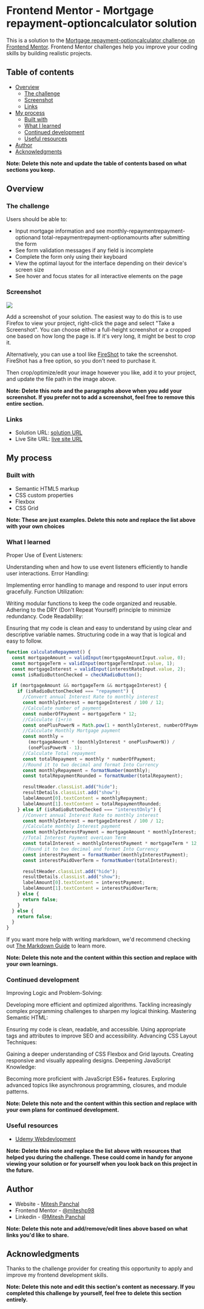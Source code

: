 # Frontend Mentor - Mortgage repayment-optioncalculator solution

This is a solution to the [Mortgage repayment-optioncalculator challenge on Frontend Mentor](https://www.frontendmentor.io/challenges/mortgage-repayment-calculator-Galx1LXK73). Frontend Mentor challenges help you improve your coding skills by building realistic projects.

## Table of contents

- [Overview](#overview)
  - [The challenge](#the-challenge)
  - [Screenshot](#screenshot)
  - [Links](#links)
- [My process](#my-process)
  - [Built with](#built-with)
  - [What I learned](#what-i-learned)
  - [Continued development](#continued-development)
  - [Useful resources](#useful-resources)
- [Author](#author)
- [Acknowledgments](#acknowledgments)

**Note: Delete this note and update the table of contents based on what sections you keep.**

## Overview

### The challenge

Users should be able to:

- Input mortgage information and see monthly-repaymentrepayment-optionand total-repaymentrepayment-optionamounts after submitting the form
- See form validation messages if any field is incomplete
- Complete the form only using their keyboard
- View the optimal layout for the interface depending on their device's screen size
- See hover and focus states for all interactive elements on the page

### Screenshot

![](./screenshot.jpg)

Add a screenshot of your solution. The easiest way to do this is to use Firefox to view your project, right-click the page and select "Take a Screenshot". You can choose either a full-height screenshot or a cropped one based on how long the page is. If it's very long, it might be best to crop it.

Alternatively, you can use a tool like [FireShot](https://getfireshot.com/) to take the screenshot. FireShot has a free option, so you don't need to purchase it.

Then crop/optimize/edit your image however you like, add it to your project, and update the file path in the image above.

**Note: Delete this note and the paragraphs above when you add your screenshot. If you prefer not to add a screenshot, feel free to remove this entire section.**

### Links

- Solution URL: [ solution URL ](https://github.com/miteshp98/mortgage-repayment-calculator-main)
- Live Site URL: [ live site URL ](https://miteshp98.github.io/mortgage-repayment-calculator-main/)

## My process

### Built with

- Semantic HTML5 markup
- CSS custom properties
- Flexbox
- CSS Grid

**Note: These are just examples. Delete this note and replace the list above with your own choices**

### What I learned

Proper Use of Event Listeners:

Understanding when and how to use event listeners efficiently to handle user interactions.
Error Handling:

Implementing error handling to manage and respond to user input errors gracefully.
Function Utilization:

Writing modular functions to keep the code organized and reusable.
Adhering to the DRY (Don't Repeat Yourself) principle to minimize redundancy.
Code Readability:

Ensuring that my code is clean and easy to understand by using clear and descriptive variable names.
Structuring code in a way that is logical and easy to follow.

```js
function calculateRepayment() {
  const mortgageAmount = validInput(mortgageAmountInput.value, 0);
  const mortgageTerm = validInput(mortgageTermInput.value, 1);
  const mortgageInterest = validInput(interestRateInput.value, 2);
  const isRadioButtonChecked = checkRadioButton();

  if (mortgageAmount && mortgageTerm && mortgageInterest) {
    if (isRadioButtonChecked === "repayment") {
      //Convert annual Interest Rate to monthly interest
      const monthlyInterest = mortgageInterest / 100 / 12;
      //Calculate number of payment
      const numberOfPayment = mortgageTerm * 12;
      //Calculate (1+r)n
      const onePlusPowerN = Math.pow(1 + monthlyInterest, numberOfPayment);
      //Calculate Monthly Mortgage payment
      const monthly =
        (mortgageAmount * (monthlyInterest * onePlusPowerN)) /
        (onePlusPowerN - 1);
      //Calculate Total repayment
      const totalRepayment = monthly * numberOfPayment;
      //Round it to two decimal and format Into Currency
      const monthlyRepayment = formatNumber(monthly);
      const totalRepaymentRounded = formatNumber(totalRepayment);

      resultHeader.classList.add("hide");
      resultDetails.classList.add("show");
      labelAmount[0].textContent = monthlyRepayment;
      labelAmount[1].textContent = totalRepaymentRounded;
    } else if (isRadioButtonChecked === "interestOnly") {
      //Convert annual Interest Rate to monthly interest
      const monthlyInterest = mortgageInterest / 100 / 12;
      //Calculate monthly Interest payment
      const monthlyInterestPayment = mortgageAmount * monthlyInterest;
      //Total Interest Payment overLoan Term
      const totalInterest = monthlyInterestPayment * mortgageTerm * 12;
      //Round it to two decimal and format Into Currency
      const interestPayment = formatNumber(monthlyInterestPayment);
      const interestPaidOverTerm = formatNumber(totalInterest);

      resultHeader.classList.add("hide");
      resultDetails.classList.add("show");
      labelAmount[0].textContent = interestPayment;
      labelAmount[1].textContent = interestPaidOverTerm;
    } else {
      return false;
    }
  } else {
    return false;
  }
}
```

If you want more help with writing markdown, we'd recommend checking out [The Markdown Guide](https://www.markdownguide.org/) to learn more.

**Note: Delete this note and the content within this section and replace with your own learnings.**

### Continued development

Improving Logic and Problem-Solving:

Developing more efficient and optimized algorithms.
Tackling increasingly complex programming challenges to sharpen my logical thinking.
Mastering Semantic HTML:

Ensuring my code is clean, readable, and accessible.
Using appropriate tags and attributes to improve SEO and accessibility.
Advancing CSS Layout Techniques:

Gaining a deeper understanding of CSS Flexbox and Grid layouts.
Creating responsive and visually appealing designs.
Deepening JavaScript Knowledge:

Becoming more proficient with JavaScript ES6+ features.
Exploring advanced topics like asynchronous programming, closures, and module patterns.

**Note: Delete this note and the content within this section and replace with your own plans for continued development.**

### Useful resources

- [Udemy Webdevlopment](https://www.udemy.com/share/101W9C3@2s1lShiGH32a3OJHMYullps9bvMmvxO_kykXK5ZGloqkGQDHawnryvbZtrMeQ8y81A==/)

**Note: Delete this note and replace the list above with resources that helped you during the challenge. These could come in handy for anyone viewing your solution or for yourself when you look back on this project in the future.**

## Author

- Website - [Mitesh Panchal](https://miteshp98.github.io/portfolio-website/)
- Frontend Mentor - [@miteshp98](https://www.frontendmentor.io/profile/miteshp98)
- Linkedin - [@Mitesh Panchal](https://www.linkedin.com/in/mitesh-panchal-356558126/)

**Note: Delete this note and add/remove/edit lines above based on what links you'd like to share.**

## Acknowledgments

Thanks to the challenge provider for creating this opportunity to apply and improve my frontend development skills.

**Note: Delete this note and edit this section's content as necessary. If you completed this challenge by yourself, feel free to delete this section entirely.**
